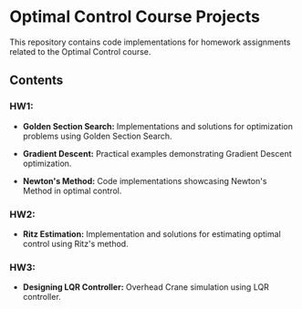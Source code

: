 # Optimal Control Course Projects

This repository contains code implementations for homework assignments related to the Optimal Control course.

## Contents

### HW1:

- **Golden Section Search:** Implementations and solutions for optimization problems using Golden Section Search.

- **Gradient Descent:** Practical examples demonstrating Gradient Descent optimization.

- **Newton's Method:** Code implementations showcasing Newton's Method in optimal control.

### HW2:

- **Ritz Estimation:** Implementation and solutions for estimating optimal control using Ritz's method.

### HW3:

- **Designing LQR Controller:** Overhead Crane simulation using LQR controller.

